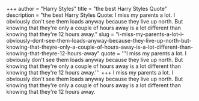 +++
author = "Harry Styles"
title = "the best Harry Styles Quote"
description = "the best Harry Styles Quote: I miss my parents a lot. I obviously don't see them loads anyway because they live up north. But knowing that they're only a couple of hours away is a lot different than knowing that they're 12 hours away."
slug = "i-miss-my-parents-a-lot-i-obviously-dont-see-them-loads-anyway-because-they-live-up-north-but-knowing-that-theyre-only-a-couple-of-hours-away-is-a-lot-different-than-knowing-that-theyre-12-hours-away"
quote = '''I miss my parents a lot. I obviously don't see them loads anyway because they live up north. But knowing that they're only a couple of hours away is a lot different than knowing that they're 12 hours away.'''
+++
I miss my parents a lot. I obviously don't see them loads anyway because they live up north. But knowing that they're only a couple of hours away is a lot different than knowing that they're 12 hours away.
